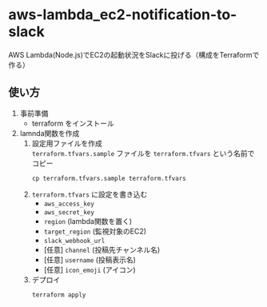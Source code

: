 # aws-lambda_ec2-notification-to-slack
AWS Lambda(Node.js)でEC2の起動状況をSlackに投げる（構成をTerraformで作る）

## 使い方
1. 事前準備
	* terraform をインストール
1. lamnda関数を作成
	1. 設定用ファイルを作成  
		`terraform.tfvars.sample` ファイルを `terraform.tfvars` という名前でコピー
		```
		cp terraform.tfvars.sample terraform.tfvars
		```
	1. `terraform.tfvars` に設定を書き込む
		* `aws_access_key`
		* `aws_secret_key`
		* `region` (lambda関数を置く)
		* `target_region` (監視対象のEC2)
		* `slack_webhook_url`
		* [任意] `channel` (投稿先チャンネル名)
		* [任意] `username` (投稿表示名)
		* [任意] `icon_emoji` (アイコン)
	1. デプロイ
		```
		terraform apply
		```
